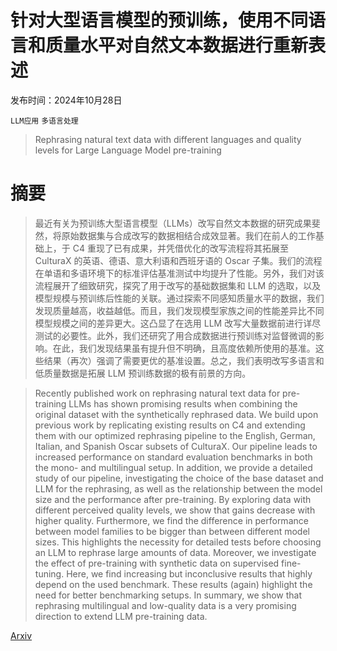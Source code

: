 # 针对大型语言模型的预训练，使用不同语言和质量水平对自然文本数据进行重新表述

发布时间：2024年10月28日

`LLM应用` `多语言处理`

> Rephrasing natural text data with different languages and quality levels for Large Language Model pre-training

# 摘要

> 最近有关为预训练大型语言模型（LLMs）改写自然文本数据的研究成果斐然，将原始数据集与合成改写的数据相结合成效显著。我们在前人的工作基础上，于 C4 重现了已有成果，并凭借优化的改写流程将其拓展至 CulturaX 的英语、德语、意大利语和西班牙语的 Oscar 子集。我们的流程在单语和多语环境下的标准评估基准测试中均提升了性能。另外，我们对该流程展开了细致研究，探究了用于改写的基础数据集和 LLM 的选取，以及模型规模与预训练后性能的关联。通过探索不同感知质量水平的数据，我们发现质量越高，收益越低。而且，我们发现模型家族之间的性能差异比不同模型规模之间的差异更大。这凸显了在选用 LLM 改写大量数据前进行详尽测试的必要性。此外，我们还研究了用合成数据进行预训练对监督微调的影响。在此，我们发现结果虽有提升但不明确，且高度依赖所使用的基准。这些结果（再次）强调了需要更优的基准设置。总之，我们表明改写多语言和低质量数据是拓展 LLM 预训练数据的极有前景的方向。

> Recently published work on rephrasing natural text data for pre-training LLMs has shown promising results when combining the original dataset with the synthetically rephrased data. We build upon previous work by replicating existing results on C4 and extending them with our optimized rephrasing pipeline to the English, German, Italian, and Spanish Oscar subsets of CulturaX. Our pipeline leads to increased performance on standard evaluation benchmarks in both the mono- and multilingual setup. In addition, we provide a detailed study of our pipeline, investigating the choice of the base dataset and LLM for the rephrasing, as well as the relationship between the model size and the performance after pre-training. By exploring data with different perceived quality levels, we show that gains decrease with higher quality. Furthermore, we find the difference in performance between model families to be bigger than between different model sizes. This highlights the necessity for detailed tests before choosing an LLM to rephrase large amounts of data. Moreover, we investigate the effect of pre-training with synthetic data on supervised fine-tuning. Here, we find increasing but inconclusive results that highly depend on the used benchmark. These results (again) highlight the need for better benchmarking setups. In summary, we show that rephrasing multilingual and low-quality data is a very promising direction to extend LLM pre-training data.

[Arxiv](https://arxiv.org/abs/2410.20796)
